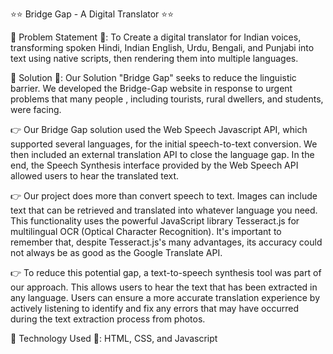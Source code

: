 ⭐⭐ Bridge Gap - A Digital Translator ⭐⭐

🚀 Problem Statement 🚀:
To Create a digital translator for Indian voices, transforming spoken Hindi, Indian English, Urdu, Bengali, and Punjabi into text using 
native scripts, then rendering them into multiple languages.

🚀 Solution 🚀:
Our Solution "Bridge Gap" seeks to reduce the linguistic barrier. We developed the Bridge-Gap website in response to urgent problems that many people
, including tourists, rural dwellers, and students, were facing.

👉 Our Bridge Gap solution used the Web Speech Javascript API, which supported several languages, for the initial speech-to-text conversion. We then included
an external translation API to close the language gap. In the end, the Speech Synthesis interface provided by the Web Speech API allowed users to hear 
the translated  text.

👉 Our project does more than convert speech to text. Images can include text that can be retrieved and translated into whatever language you need. This functionality uses the powerful JavaScript library Tesseract.js for multilingual OCR (Optical Character Recognition). It's important to remember that, despite Tesseract.js's many advantages, its accuracy could not always be as good as the Google Translate API.

👉 To reduce this potential gap, a text-to-speech synthesis tool was part of our approach. This allows users to hear the text that has been extracted in any language. Users can ensure a more accurate translation experience by actively listening to identify and fix any errors that may have occurred during the text extraction process from photos.

🚀 Technology Used 🚀:
HTML, CSS, and Javascript



